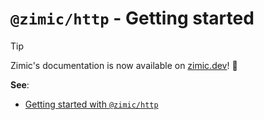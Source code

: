 # `@zimic/http` - Getting started

> [!TIP]
>
> Zimic's documentation is now available on [zimic.dev](https://zimic.dev/docs/http/getting-started)! :tada:

**See**:

- [Getting started with `@zimic/http`](https://zimic.dev/docs/http/getting-started)
